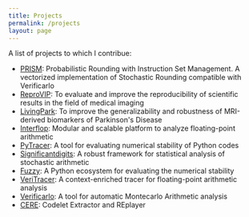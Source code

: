 ```yaml
---
title: Projects
permalink: /projects
layout: page
---
```




A list of projects to which I contribue:

- [PRISM](https://github.com/yohanchatelain/prism): Probabilistic Rounding with Instruction Set Management. A vectorized implementation of Stochastic Rounding compatible with Verificarlo
- [ReproVIP](https://www.creatis.insa-lyon.fr/reprovip/): To evaluate and improve the reproducibility of scientific results in the field of medical imaging
- [LivingPark](https://github.com/LivingPark-MRI): To improve the generalizability and robustness of MRI-derived biomarkers of Parkinson's Disease
- [Interflop](https://github.com/interflop): Modular and scalable platform to analyze floating-point arithmetic
- [PyTracer](https://github.com/yohanchatelain/pytracer): A tool for evaluating numerical stability of Python codes
- [Significantdigits](https://github.com/verificarlo/significantdigits): A robust framework for statistical analysis of stochastic arithmetic
- [Fuzzy](https://github.com/verificarlo/fuzzy): A Python ecosystem for evaluating the numerical stability
- [VeriTracer](https://github.com/verificarlo/verificarlo/tree/veritracer): A context-enriched tracer for floating-point arithmetic analysis
- [Verificarlo](https://github.com/verificarlo/verificarlo): A tool for automatic Montecarlo Arithmetic analysis
- [CERE](https://benchmark-subsetting.github.io/cere/): Codelet Extractor and REplayer

